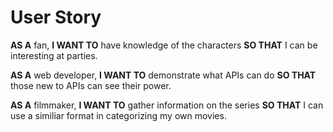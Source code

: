 # User Story

**AS A** fan,
**I WANT TO** have knowledge of the characters
**SO THAT** I can be interesting at parties.

**AS A** web developer,
**I WANT TO** demonstrate what APIs can do
**SO THAT** those new to APIs can see their power.

**AS A** filmmaker,
**I WANT TO** gather information on the series
**SO THAT** I can use a similiar format in categorizing my own movies.